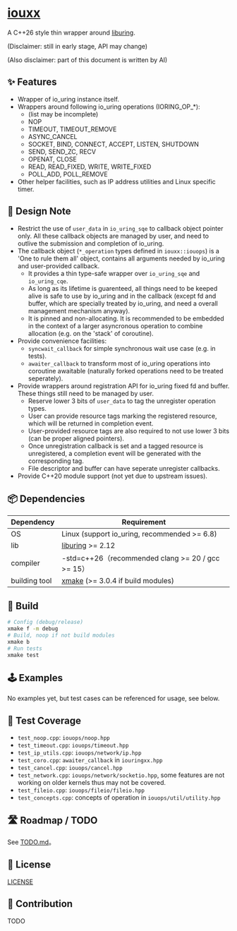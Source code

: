 # [iouxx](https://github.com/xiaosa-zhz/iouxx)

A C++26 style thin wrapper around [liburing](https://github.com/axboe/liburing).

(Disclaimer: still in early stage, API may change)

(Also disclaimer: part of this document is written by AI)

## ✨ Features

- Wrapper of io_uring instance itself.
- Wrappers around following io_uring operations (IORING_OP_*): 
  - (list may be incomplete)
  - NOP
  - TIMEOUT, TIMEOUT_REMOVE
  - ASYNC_CANCEL
  - SOCKET, BIND, CONNECT, ACCEPT, LISTEN, SHUTDOWN
  - SEND, SEND_ZC, RECV
  - OPENAT, CLOSE
  - READ, READ_FIXED, WRITE, WRITE_FIXED
  - POLL_ADD, POLL_REMOVE
- Other helper facilities, such as IP address utilities and Linux specific timer.

## 🧱 Design Note

- Restrict the use of `user_data` in `io_uring_sqe` to callback object pointer only. All these callback objects are managed by user, and need to outlive the submission and completion of io_uring.
- The callback object (`*_operation` types defined in `iouxx::iouops`) is a 'One to rule them all' object, contains all arguments needed by io_uring and user-provided callback.
  - It provides a thin type-safe wrapper over `io_uring_sqe` and `io_uring_cqe`.
  - As long as its lifetime is guarenteed, all things need to be keeped alive is safe to use by io_uring and in the callback (except fd and buffer, which are specially treated by io_uring, and need a overall management mechanism anyway).
  - It is pinned and non-allocating. It is recommended to be embedded in the context of a larger asyncronous operation to combine allocation (e.g. on the 'stack' of coroutine).
- Provide convenience facilities:
  - `syncwait_callback` for simple synchronous wait use case (e.g. in tests).
  - `awaiter_callback` to transform most of io_uring operations into coroutine awaitable (naturally forked operations need to be treated seperately).
- Provide wrappers around registration API for io_uring fixed fd and buffer. These things still need to be managed by user.
  - Reserve lower 3 bits of `user_data` to tag the unregister operation types.
  - User can provide resource tags marking the registered resource, which will be returned in completion event.
  - User-provided resource tags are also required to not use lower 3 bits (can be proper aligned pointers).
  - Once unregistration callback is set and a tagged resource is unregistered, a completion event will be generated with the corresponding tag.
  - File descriptor and buffer can have seperate unregister callbacks.
- Provide C++20 module support (not yet due to upstream issues).

## 📦 Dependencies

| Dependency | Requirement |
|------|------|
| OS | Linux (support io_uring, recommended >= 6.8) |
| lib | [liburing](https://github.com/axboe/liburing) >= 2.12 |
| compiler | -std=c++26（recommended clang >= 20 / gcc >= 15） |
| building tool | [xmake](https://xmake.io) (>= 3.0.4 if build modules) |

## 🚀 Build

```bash
# Config (debug/release)
xmake f -m debug
# Build, noop if not build modules
xmake b
# Run tests
xmake test
```

## 🕹️ Examples

No examples yet, but test cases can be referenced for usage, see below.

## 🧪 Test Coverage

- `test_noop.cpp`: `iouops/noop.hpp`
- `test_timeout.cpp`: `iouops/timeout.hpp`
- `test_ip_utils.cpp`: `iouops/network/ip.hpp`
- `test_coro.cpp`: `awaiter_callback` in `iouringxx.hpp`
- `test_cancel.cpp`: `iouops/cancel.hpp`
- `test_network.cpp`: `iouops/network/socketio.hpp`, some features are not working on older kernels thus may not be covered.
- `test_fileio.cpp`: `iouops/fileio/fileio.hpp`
- `test_concepts.cpp`: concepts of operation in `iouops/util/utility.hpp`

## 🛣️ Roadmap / TODO

See [TODO.md](https://github.com/xiaosa-zhz/iouxx/blob/main/TODO.md)。

## 📄 License

[LICENSE](https://github.com/xiaosa-zhz/iouxx/blob/main/LICENSE)

## 🤝 Contribution

TODO
